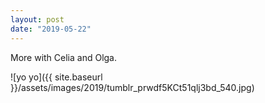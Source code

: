 ```yaml
---
layout: post
date: "2019-05-22"
---
```


More with Celia and Olga.

![yo yo]({{ site.baseurl }}/assets/images/2019/tumblr_prwdf5KCt51qlj3bd_540.jpg)

